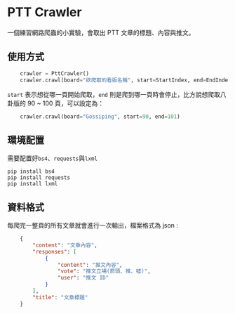 # PTT Crawler

一個練習網路爬蟲的小實驗，會取出 PTT 文章的標題、內容與推文。

## 使用方式

```python
    crawler = PttCrawler()
    crawler.crawl(board="欲爬取的看版名稱", start=StartIndex, end=EndIndex)
```
`start` 表示想從哪一頁開始爬取，`end` 則是爬到哪一頁時會停止，比方說想爬取八卦版的 90 ~ 100 頁，可以設定為：

```python
	crawler.crawl(board="Gossiping", start=90, end=101)
```

## 環境配置

需要配置好`bs4`、`requests`與`lxml`

```terminal
pip install bs4
pip install requests
pip install lxml
```

## 資料格式

每爬完一整頁的所有文章就會進行一次輸出，檔案格式為 json :

```json
    {
        "content": "文章內容",
        "responses": [
            {
                "content": "推文內容", 
                "vote": "推文立場(箭頭、推、噓)", 
                "user": "推文 ID"
            }
        ],
        "title": "文章標題"
    }
```
